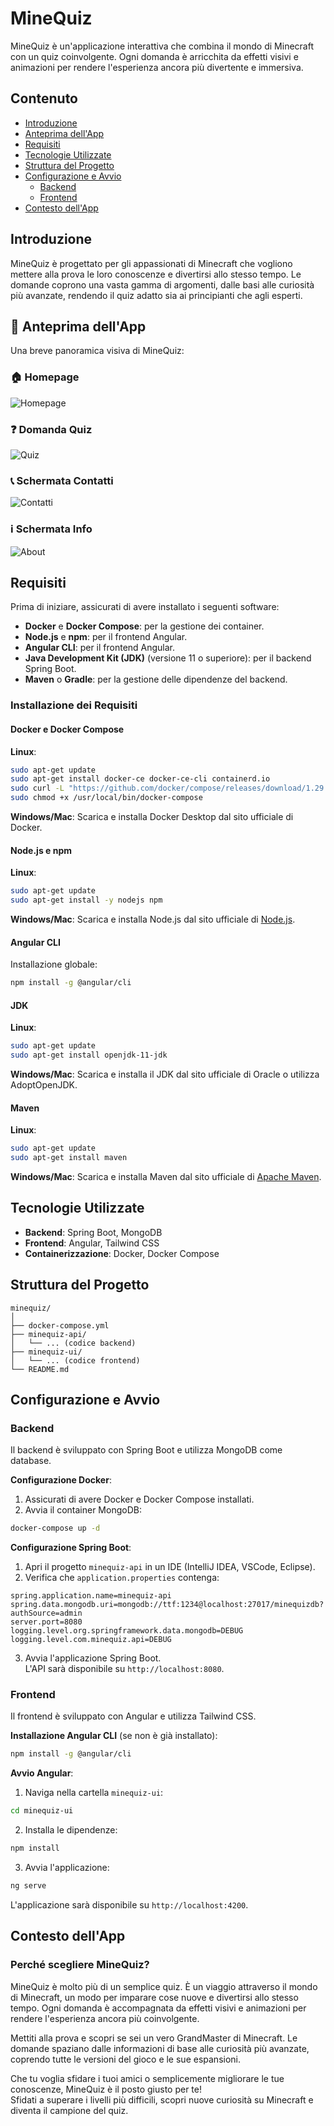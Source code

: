 
# MineQuiz

MineQuiz è un'applicazione interattiva che combina il mondo di Minecraft con un quiz coinvolgente. Ogni domanda è arricchita da effetti visivi e animazioni per rendere l'esperienza ancora più divertente e immersiva.

## Contenuto

- [Introduzione](#introduzione)
- [Anteprima dell'App](#anteprima-dellapp)
- [Requisiti](#requisiti)
- [Tecnologie Utilizzate](#tecnologie-utilizzate)
- [Struttura del Progetto](#struttura-del-progetto)
- [Configurazione e Avvio](#configurazione-e-avvio)
    - [Backend](#backend)
    - [Frontend](#frontend)
- [Contesto dell'App](#contesto-dellapp)

## Introduzione

MineQuiz è progettato per gli appassionati di Minecraft che vogliono mettere alla prova le loro conoscenze e divertirsi allo stesso tempo. Le domande coprono una vasta gamma di argomenti, dalle basi alle curiosità più avanzate, rendendo il quiz adatto sia ai principianti che agli esperti.

## 📸 Anteprima dell'App

Una breve panoramica visiva di MineQuiz:

### 🏠 Homepage
![Homepage](assets/home.png)

### ❓ Domanda Quiz
![Quiz](assets/quiz.png)

### 📞 Schermata Contatti
![Contatti](assets/contact.png)

### ℹ️ Schermata Info
![About](assets/about.png)

## Requisiti

Prima di iniziare, assicurati di avere installato i seguenti software:

- **Docker** e **Docker Compose**: per la gestione dei container.
- **Node.js** e **npm**: per il frontend Angular.
- **Angular CLI**: per il frontend Angular.
- **Java Development Kit (JDK)** (versione 11 o superiore): per il backend Spring Boot.
- **Maven** o **Gradle**: per la gestione delle dipendenze del backend.

### Installazione dei Requisiti

#### Docker e Docker Compose

**Linux**:
```sh
sudo apt-get update
sudo apt-get install docker-ce docker-ce-cli containerd.io
sudo curl -L "https://github.com/docker/compose/releases/download/1.29.2/docker-compose-$(uname -s)-$(uname -m)" -o /usr/local/bin/docker-compose
sudo chmod +x /usr/local/bin/docker-compose
```

**Windows/Mac**: Scarica e installa Docker Desktop dal sito ufficiale di Docker.

#### Node.js e npm

**Linux**:
```sh
sudo apt-get update
sudo apt-get install -y nodejs npm
```

**Windows/Mac**: Scarica e installa Node.js dal sito ufficiale di [Node.js](https://nodejs.org).

#### Angular CLI

Installazione globale:
```sh
npm install -g @angular/cli
```

#### JDK

**Linux**:
```sh
sudo apt-get update
sudo apt-get install openjdk-11-jdk
```

**Windows/Mac**: Scarica e installa il JDK dal sito ufficiale di Oracle o utilizza AdoptOpenJDK.

#### Maven

**Linux**:
```sh
sudo apt-get update
sudo apt-get install maven
```

**Windows/Mac**: Scarica e installa Maven dal sito ufficiale di [Apache Maven](https://maven.apache.org).

## Tecnologie Utilizzate

- **Backend**: Spring Boot, MongoDB
- **Frontend**: Angular, Tailwind CSS
- **Containerizzazione**: Docker, Docker Compose

## Struttura del Progetto

```
minequiz/
│
├── docker-compose.yml
├── minequiz-api/
│   └── ... (codice backend)
├── minequiz-ui/
│   └── ... (codice frontend)
└── README.md
```

## Configurazione e Avvio

### Backend

Il backend è sviluppato con Spring Boot e utilizza MongoDB come database.

**Configurazione Docker**:
1. Assicurati di avere Docker e Docker Compose installati.
2. Avvia il container MongoDB:
```sh
docker-compose up -d
```

**Configurazione Spring Boot**:
1. Apri il progetto `minequiz-api` in un IDE (IntelliJ IDEA, VSCode, Eclipse).
2. Verifica che `application.properties` contenga:

```
spring.application.name=minequiz-api
spring.data.mongodb.uri=mongodb://ttf:1234@localhost:27017/minequizdb?authSource=admin
server.port=8080
logging.level.org.springframework.data.mongodb=DEBUG
logging.level.com.minequiz.api=DEBUG
```

3. Avvia l'applicazione Spring Boot.  
   L'API sarà disponibile su `http://localhost:8080`.

### Frontend

Il frontend è sviluppato con Angular e utilizza Tailwind CSS.

**Installazione Angular CLI** (se non è già installato):
```sh
npm install -g @angular/cli
```

**Avvio Angular**:
1. Naviga nella cartella `minequiz-ui`:
```sh
cd minequiz-ui
```

2. Installa le dipendenze:
```sh
npm install
```

3. Avvia l'applicazione:
```sh
ng serve
```

L'applicazione sarà disponibile su `http://localhost:4200`.

## Contesto dell'App

### Perché scegliere MineQuiz?

MineQuiz è molto più di un semplice quiz. È un viaggio attraverso il mondo di Minecraft, un modo per imparare cose nuove e divertirsi allo stesso tempo. Ogni domanda è accompagnata da effetti visivi e animazioni per rendere l'esperienza ancora più coinvolgente.

Mettiti alla prova e scopri se sei un vero GrandMaster di Minecraft. Le domande spaziano dalle informazioni di base alle curiosità più avanzate, coprendo tutte le versioni del gioco e le sue espansioni.

Che tu voglia sfidare i tuoi amici o semplicemente migliorare le tue conoscenze, MineQuiz è il posto giusto per te!  
Sfidati a superare i livelli più difficili, scopri nuove curiosità su Minecraft e diventa il campione del quiz.

